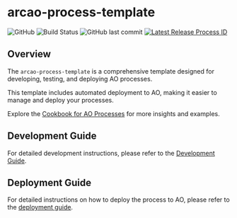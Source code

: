 # arcao-process-template

![GitHub](https://img.shields.io/github/license/ArcAOGaming/arcao-process-template)
![Build Status](https://img.shields.io/github/actions/workflow/status/ArcAOGaming/arcao-process-template/deploy.yml)
![GitHub last commit](https://img.shields.io/github/last-commit/ArcAOGaming/arcao-process-template)
[![Latest Release Process ID](https://img.shields.io/badge/dynamic/json?color=blue&label=Latest%20Process%20ID&query=$.body&url=https://api.github.com/repos/ArcAOGaming/arcao-process-template/releases/latest)](https://github.com/ArcAOGaming/arcao-process-template/releases/latest)
## Overview

The `arcao-process-template` is a comprehensive template designed for developing, testing, and deploying AO processes.

This template includes automated deployment to AO, making it easier to manage and deploy your processes.

Explore the [Cookbook for AO Processes](https://cookbook_ao.g8way.io/) for more insights and examples.


## Development Guide

For detailed development instructions, please refer to the [Development Guide](docs/development.md).

## Deployment Guide

For detailed instructions on how to deploy the process to AO, please refer to the [deployment guide](docs/deployment.md).
